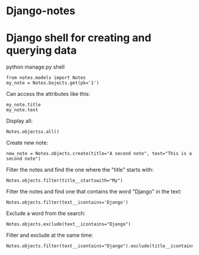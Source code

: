 # Django-notes

# Django shell for creating and querying data

python manage.py shell
```
from notes.models import Notes
my_note = Notes.bojects.get(pk='1')
```

Can access the attributes like this:
```
my_note.title
my_note.text
```

Display all:
```
Notes.objectss.all()
```

Create new note:
```
new_note = Notes.objects.create(title="A second note", text="This is a second note")
```

Filter the notes and find the one where the "title" starts with:
```
Notes.objects.filter(title__startswith="My")
```

Filter the notes and find one that contains the word "Django" in the text:
```
Notes.objects.filter(text__icontains='Django')
```

Exclude a word from the search:
```
Notes.objects.exclude(text__icontains="Django")
```

Filter and exclude at the same time:
```
Notes.objects.filter(text__icontains="Django").exclude(title__icontains="Django")
```
